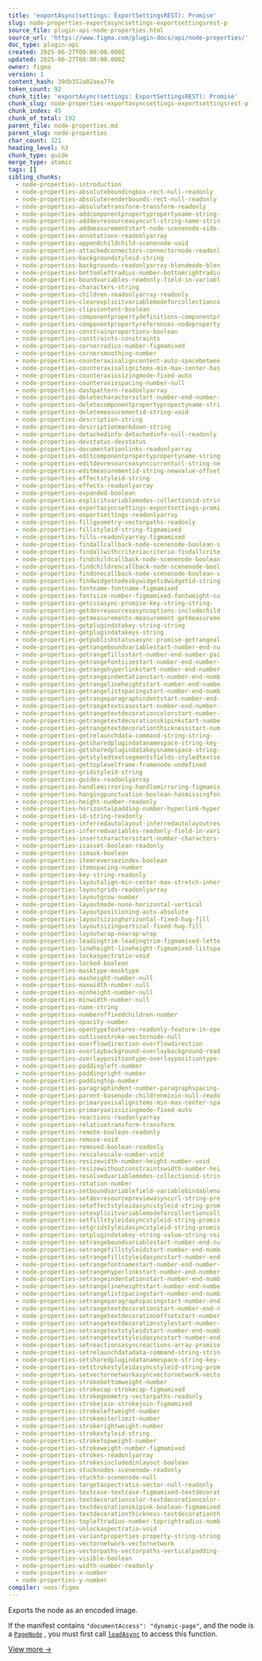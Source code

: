 ```yaml
---
title: 'exportAsync(settings: ExportSettingsREST): Promise'
slug: node-properties-exportasyncsettings-exportsettingsrest-p
source_file: plugin-api-node-properties.html
source_url: 'https://www.figma.com/plugin-docs/api/node-properties/'
doc_type: plugin-api
created: 2025-06-27T00:00:00.000Z
updated: 2025-06-27T00:00:00.000Z
owner: figma
version: 1
content_hash: 39db352a02aea77e
token_count: 92
chunk_title: 'exportAsync(settings: ExportSettingsREST): Promise'
chunk_slug: node-properties-exportasyncsettings-exportsettingsrest-p
chunk_index: 45
chunk_of_total: 192
parent_file: node-properties.md
parent_slug: node-properties
char_count: 321
heading_level: h3
chunk_type: guide
merge_type: atomic
tags: []
sibling_chunks:
  - node-properties-introduction
  - node-properties-absoluteboundingbox-rect-null-readonly
  - node-properties-absoluterenderbounds-rect-null-readonly
  - node-properties-absolutetransform-transform-readonly
  - node-properties-addcomponentpropertypropertyname-string-
  - node-properties-adddevresourceasyncurl-string-name-strin
  - node-properties-addmeasurementstart-node-scenenode-side-
  - node-properties-annotations-readonlyarray
  - node-properties-appendchildchild-scenenode-void
  - node-properties-attachedconnectors-connectornode-readonl
  - node-properties-backgroundstyleid-string
  - node-properties-backgrounds-readonlyarray-blendmode-blen
  - node-properties-bottomleftradius-number-bottomrightradiu
  - node-properties-boundvariables-readonly-field-in-variabl
  - node-properties-characters-string
  - node-properties-children-readonlyarray-readonly
  - node-properties-clearexplicitvariablemodeforcollectionco
  - node-properties-clipscontent-boolean
  - node-properties-componentpropertydefinitions-componentpr
  - node-properties-componentpropertyreferences-nodeproperty
  - node-properties-constrainproportions-boolean
  - node-properties-constraints-constraints
  - node-properties-cornerradius-number-figmamixed
  - node-properties-cornersmoothing-number
  - node-properties-counteraxisaligncontent-auto-spacebetwee
  - node-properties-counteraxisalignitems-min-max-center-bas
  - node-properties-counteraxissizingmode-fixed-auto
  - node-properties-counteraxisspacing-number-null
  - node-properties-dashpattern-readonlyarray
  - node-properties-deletecharactersstart-number-end-number-
  - node-properties-deletecomponentpropertypropertyname-stri
  - node-properties-deletemeasurementid-string-void
  - node-properties-description-string
  - node-properties-descriptionmarkdown-string
  - node-properties-detachedinfo-detachedinfo-null-readonly
  - node-properties-devstatus-devstatus
  - node-properties-documentationlinks-readonlyarray
  - node-properties-editcomponentpropertypropertyname-string
  - node-properties-editdevresourceasynccurrenturl-string-ne
  - node-properties-editmeasurementid-string-newvalue-offset
  - node-properties-effectstyleid-string
  - node-properties-effects-readonlyarray
  - node-properties-expanded-boolean
  - node-properties-explicitvariablemodes-collectionid-strin
  - node-properties-exportasyncsettings-exportsettings-promi
  - node-properties-exportsettings-readonlyarray
  - node-properties-fillgeometry-vectorpaths-readonly
  - node-properties-fillstyleid-string-figmamixed
  - node-properties-fills-readonlyarray-figmamixed
  - node-properties-findallcallback-node-scenenode-boolean-s
  - node-properties-findallwithcriteriacriteria-findallcrite
  - node-properties-findchildcallback-node-scenenode-boolean
  - node-properties-findchildrencallback-node-scenenode-bool
  - node-properties-findonecallback-node-scenenode-boolean-s
  - node-properties-findwidgetnodesbywidgetidwidgetid-string
  - node-properties-fontname-fontname-figmamixed
  - node-properties-fontsize-number-figmamixed-fontweight-nu
  - node-properties-getcssasync-promise-key-string-string-
  - node-properties-getdevresourcesasyncoptions-includechild
  - node-properties-getmeasurements-measurement-getmeasureme
  - node-properties-getplugindatakey-string-string
  - node-properties-getplugindatakeys-string
  - node-properties-getpublishstatusasync-promise-getrangeal
  - node-properties-getrangeboundvariablestart-number-end-nu
  - node-properties-getrangefillsstart-number-end-number-pai
  - node-properties-getrangefontsizestart-number-end-number-
  - node-properties-getrangehyperlinkstart-number-end-number
  - node-properties-getrangeindentationstart-number-end-numb
  - node-properties-getrangelineheightstart-number-end-numbe
  - node-properties-getrangelistspacingstart-number-end-numb
  - node-properties-getrangeparagraphindentstart-number-end-
  - node-properties-getrangetextcasestart-number-end-number-
  - node-properties-getrangetextdecorationcolorstart-number-
  - node-properties-getrangetextdecorationskipinkstart-numbe
  - node-properties-getrangetextdecorationthicknessstart-num
  - node-properties-getrelaunchdata-command-string-string-
  - node-properties-getsharedplugindatanamespace-string-key-
  - node-properties-getsharedplugindatakeysnamespace-string-
  - node-properties-getstyledtextsegmentsfields-styledtextse
  - node-properties-gettoplevelframe-framenode-undefined
  - node-properties-gridstyleid-string
  - node-properties-guides-readonlyarray
  - node-properties-handlemirroring-handlemirroring-figmamix
  - node-properties-hangingpunctuation-boolean-hasmissingfon
  - node-properties-height-number-readonly
  - node-properties-horizontalpadding-number-hyperlink-hyper
  - node-properties-id-string-readonly
  - node-properties-inferredautolayout-inferredautolayoutres
  - node-properties-inferredvariables-readonly-field-in-vari
  - node-properties-insertcharactersstart-number-characters-
  - node-properties-isasset-boolean-readonly
  - node-properties-ismask-boolean
  - node-properties-itemreversezindex-boolean
  - node-properties-itemspacing-number
  - node-properties-key-string-readonly
  - node-properties-layoutalign-min-center-max-stretch-inher
  - node-properties-layoutgrids-readonlyarray
  - node-properties-layoutgrow-number
  - node-properties-layoutmode-none-horizontal-vertical
  - node-properties-layoutpositioning-auto-absolute
  - node-properties-layoutsizinghorizontal-fixed-hug-fill
  - node-properties-layoutsizingvertical-fixed-hug-fill
  - node-properties-layoutwrap-nowrap-wrap
  - node-properties-leadingtrim-leadingtrim-figmamixed-lette
  - node-properties-lineheight-lineheight-figmamixed-listspa
  - node-properties-lockaspectratio-void
  - node-properties-locked-boolean
  - node-properties-masktype-masktype
  - node-properties-maxheight-number-null
  - node-properties-maxwidth-number-null
  - node-properties-minheight-number-null
  - node-properties-minwidth-number-null
  - node-properties-name-string
  - node-properties-numberoffixedchildren-number
  - node-properties-opacity-number
  - node-properties-opentypefeatures-readonly-feature-in-ope
  - node-properties-outlinestroke-vectornode-null
  - node-properties-overflowdirection-overflowdirection
  - node-properties-overlaybackground-overlaybackground-read
  - node-properties-overlaypositiontype-overlaypositiontype-
  - node-properties-paddingleft-number
  - node-properties-paddingright-number
  - node-properties-paddingtop-number
  - node-properties-paragraphindent-number-paragraphspacing-
  - node-properties-parent-basenode-childrenmixin-null-reado
  - node-properties-primaryaxisalignitems-min-max-center-spa
  - node-properties-primaryaxissizingmode-fixed-auto
  - node-properties-reactions-readonlyarray
  - node-properties-relativetransform-transform
  - node-properties-remote-boolean-readonly
  - node-properties-remove-void
  - node-properties-removed-boolean-readonly
  - node-properties-rescalescale-number-void
  - node-properties-resizewidth-number-height-number-void
  - node-properties-resizewithoutconstraintswidth-number-hei
  - node-properties-resolvedvariablemodes-collectionid-strin
  - node-properties-rotation-number
  - node-properties-setboundvariablefield-variablebindableno
  - node-properties-setdevresourcepreviewasyncurl-string-pre
  - node-properties-seteffectstyleidasyncstyleid-string-prom
  - node-properties-setexplicitvariablemodeforcollectioncoll
  - node-properties-setfillstyleidasyncstyleid-string-promis
  - node-properties-setgridstyleidasyncstyleid-string-promis
  - node-properties-setplugindatakey-string-value-string-voi
  - node-properties-setrangeboundvariablestart-number-end-nu
  - node-properties-setrangefillstyleidstart-number-end-numb
  - node-properties-setrangefillstyleidasyncstart-number-end
  - node-properties-setrangefontnamestart-number-end-number-
  - node-properties-setrangehyperlinkstart-number-end-number
  - node-properties-setrangeindentationstart-number-end-numb
  - node-properties-setrangelineheightstart-number-end-numbe
  - node-properties-setrangelistspacingstart-number-end-numb
  - node-properties-setrangeparagraphspacingstart-number-end
  - node-properties-setrangetextdecorationstart-number-end-n
  - node-properties-setrangetextdecorationoffsetstart-number
  - node-properties-setrangetextdecorationstylestart-number-
  - node-properties-setrangetextstyleidstart-number-end-numb
  - node-properties-setrangetextstyleidasyncstart-number-end
  - node-properties-setreactionsasyncreactions-array-promise
  - node-properties-setrelaunchdatadata-command-string-strin
  - node-properties-setsharedplugindatanamespace-string-key-
  - node-properties-setstrokestyleidasyncstyleid-string-prom
  - node-properties-setvectornetworkasyncvectornetwork-vecto
  - node-properties-strokebottomweight-number
  - node-properties-strokecap-strokecap-figmamixed
  - node-properties-strokegeometry-vectorpaths-readonly
  - node-properties-strokejoin-strokejoin-figmamixed
  - node-properties-strokeleftweight-number
  - node-properties-strokemiterlimit-number
  - node-properties-strokerightweight-number
  - node-properties-strokestyleid-string
  - node-properties-stroketopweight-number
  - node-properties-strokeweight-number-figmamixed
  - node-properties-strokes-readonlyarray
  - node-properties-strokesincludedinlayout-boolean
  - node-properties-stucknodes-scenenode-readonly
  - node-properties-stuckto-scenenode-null
  - node-properties-targetaspectratio-vector-null-readonly
  - node-properties-textcase-textcase-figmamixed-textdecorat
  - node-properties-textdecorationcolor-textdecorationcolor-
  - node-properties-textdecorationskipink-boolean-figmamixed
  - node-properties-textdecorationthickness-textdecorationth
  - node-properties-topleftradius-number-toprightradius-numb
  - node-properties-unlockaspectratio-void
  - node-properties-variantproperties-property-string-string
  - node-properties-vectornetwork-vectornetwork
  - node-properties-vectorpaths-vectorpaths-verticalpadding-
  - node-properties-visible-boolean
  - node-properties-width-number-readonly
  - node-properties-x-number
  - node-properties-y-number
compiler: noos-figma
---
```


Exports the node as an encoded image.

If the manifest contains `"documentAccess": "dynamic-page"`, and the node is a [`PageNode`](/plugin-docs/api/PageNode/)
, you must first call [`loadAsync`](/plugin-docs/api/PageNode/#loadasync)
 to access this function.

[View more →](/plugin-docs/api/properties/nodes-exportasync/)
